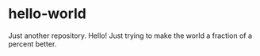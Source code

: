 # hello-world
Just another repository. 
Hello!
Just trying to make the world a fraction of a percent better.
